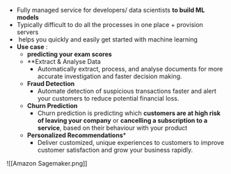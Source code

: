 - Fully managed service for developers/ data scientists **to build ML models**
- Typically difficult to do all the processes in one place + provision servers
-  helps you quickly and easily get started with machine learning
- **Use case** : 
	- **predicting your exam scores**
	- **Extract & Analyse Data
		- Automatically extract, process, and analyse documents for more accurate investigation and faster decision making.
	- **Fraud Detection**
		- Automate detection of suspicious transactions faster and alert your customers to reduce potential financial loss.
	-  **Churn Prediction**
		- Churn prediction is predicting which **customers are at high risk of leaving your company** or **cancelling a subscription to a service**, based on their behaviour with your product
	- **Personalized Recommendations***
		- Deliver customized, unique experiences to customers to improve customer satisfaction and grow your business rapidly.

![[Amazon Sagemaker.png]]